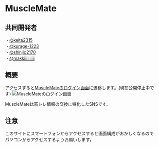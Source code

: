# MuscleMate  
## 共同開発者  
・[@keita2315](https://github.com/keita2315)  
・[@kurage-1223](https://github.com/Kurage-1223)  
・[@shinjio2170](https://github.com/shinjio2170)  
・[@makkiiiiiiiiii](https://github.com/makkiiiiiiiiii) 
  
## 概要
アクセスすると[MuscleMateのログイン画面](https://musclemate-106140613dcd.herokuapp.com/)に遷移します。(現在公開停止中です)
![MuscleMateのログイン画面](https://github.com/user-attachments/assets/3cfe4e71-7bba-4dec-bd9a-14b454a7b263)

MuscleMateは筋トレ情報の交換に特化したSNSです。  
  
## 注意  
このサイトにスマートフォンからアクセスすると画面構成がおかしくなるので
パソコンからアクセスするようお願いします。
